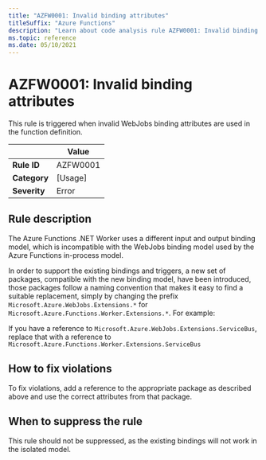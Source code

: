 ```yaml
---
title: "AZFW0001: Invalid binding attributes"
titleSuffix: "Azure Functions"
description: "Learn about code analysis rule AZFW0001: Invalid binding attributes"
ms.topic: reference
ms.date: 05/10/2021
---
```


# AZFW0001: Invalid binding attributes
This rule is triggered when invalid WebJobs binding attributes are used in the function definition.

| | Value |
|-|-|
| **Rule ID** |AZFW0001|
| **Category** |[Usage]|
| **Severity** |Error|

## Rule description

The Azure Functions .NET Worker uses a different input and output binding model, which is incompatible with the WebJobs binding
model used by the Azure Functions in-process model.

In order to support the existing bindings and triggers, a new set of packages, compatible with the new binding model, have been introduced, those
packages follow a naming convention that makes it easy to find a suitable replacement, simply by changing the prefix `Microsoft.Azure.WebJobs.Extensions.*` for `Microsoft.Azure.Functions.Worker.Extensions.*`. For example:

If you have a reference to `Microsoft.Azure.WebJobs.Extensions.ServiceBus`, replace that with a reference to `Microsoft.Azure.Functions.Worker.Extensions.ServiceBus`

## How to fix violations

To fix violations, add a reference to the appropriate package as described above and use the correct attributes from that package.

## When to suppress the rule

This rule should not be suppressed, as the existing bindings will not work in the isolated model.
